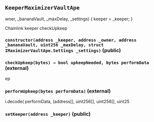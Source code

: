 ## `KeeperMaximizerVaultApe`

wner, _bananaVault, _maxDelay, _settings) {
        keeper = _keeper;
    }

Chainlink keeper checkUpkeep




### `constructor(address _keeper, address _owner, address _bananaVault, uint256 _maxDelay, struct IMaximizerVaultApe.Settings _settings)` (public)





### `checkUpkeep(bytes) → bool upkeepNeeded, bytes performData` (external)

ep




### `performUpkeep(bytes performData)` (external)

i.decode(
                performData,
                (address[], uint256[], uint256[], uint25



### `setKeeper(address _keeper)` (public)








